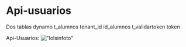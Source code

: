 # Api-usuarios

Dos tablas dynamo t_alumnos tenant_id id_alumnos
                  t_validartoken    token




Api-Usuarios: !["lolsinfoto"](img/logo.png)
